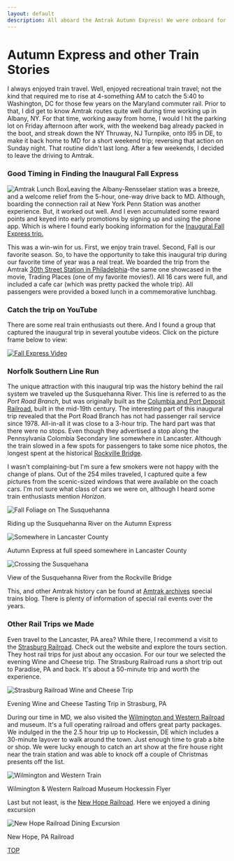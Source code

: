 ```yaml
---
layout: default
description: All aboard the Amtrak Autumn Express! We were onboard for the inaugural trip from 30th St., Philly.
---
```

<html>
<body>
<h1>Autumn Express and other Train Stories</h1>

<p>I always enjoyed train travel. Well, enjoyed recreational train travel; not the kind that required me to rise at 4-something AM to catch the 5:40 to Washington, DC for those few years on the Maryland commuter rail.  Prior to that, I did get to know Amtrak routes quite well during time working up in Albany, NY.  For that time, working away from home, I would I hit the parking lot on Friday afternoon after work, with the weekend bag already packed in the boot, and streak down the NY Thruway, NJ Turnpike, onto I95 in DE, to make it back home to MD for a short weekend trip; reversing that action on Sunday night. That routine didn't last long.  After a few weekends, I decided to leave the driving to Amtrak.</p>

<h3>Good Timing in Finding the Inaugural Fall Express</h3>

<p><img id="l_small" src="/assets/images/amtrak_1.jpg" alt="Amtrak Lunch Box">Leaving the Albany-Rensselaer station was a breeze, and a welcome relief from the 5-hour, one-way drive back to MD.  Although, boarding the connection rail at New York Penn Station was another experience.  But, it worked out well.  And I even accumulated some reward points and keyed into early promotions by signing up and using the phone app.  Which is where I found early booking information for the <a href="https://media.amtrak.com/2013/08/amtrak-operates-special-autumn-express-train/" target="_blank" alt="Complimentary Amtrak Lunch"> Inaugural Fall Express trip.</a></p>

<p>This was a win-win for us.  First, we enjoy train travel.  Second, Fall is our favorite season.  So, to have the opportunity to take this inaugural trip during our favorite time of year was a real treat.  We boarded the trip from the Amtrak <a href="https://en.wikipedia.org/wiki/30th_Street_Station#In_popular_culture" target="_blank">30th Street Station in Philadelphia</a>-the same one showcased in the movie, Trading Places (one of my favorite movies!).  All 16 cars were full, and included a cafe car (which was pretty packed the whole trip).  All passengers were provided a boxed lunch in a commemorative lunchbag. </p>

<h3>Catch the trip on YouTube</h3>

<p>There are some real train enthusiasts out there.  And I found a group that captured the inaugural trip in several youtube videos.  Click on the picture frame below to view:</p>

<p>
<a href="https://youtu.be/2xS0YOg55UI" target="_blank"><img src="/assets/images/amtrak_5.jpg" alt="Fall Express Video"></a>
</p>

<h3>Norfolk Southern Line Run</h3>

<p>The unique attraction with this inaugural trip was the history behind the rail system we traveled up the Susquehanna River.  This line is referred to as the <i>Port Road Branch</i>, but was originally built as the <a href="https://en.wikipedia.org/wiki/Columbia_and_Port_Deposit_Railroad" target="_blank">Columbia and Port Deposit Railroad</a>, built in the mid-19th century. The interesting part of this inaugural trip revealed that the Port Road Branch has not had passenger rail service since 1978.  All-in-all it was close to a 3-hour trip.  The hard part was that there were no stops.  Even though they advertised a stop along the Pennsylvania Colombia Secondary line somewhere in Lancaster. Although the train slowed in a few spots for passengers to take some nice photos, the longest spent at the historical <a href="https://explorepahistory.com/hmarker.php?markerId=1-A-1B3" target="_blank">Rockville Bridge</a>. </p>

<p>I wasn't complaining-but I'm sure a few smokers were not happy with the change of plans.  Out of the 254 miles traveled, I captured quite a few pictures from the scenic-sized windows that were available on the coach cars.  I'm not sure what class of cars we were on, although I heard some train enthusiasts mention <i>Horizon</i>. </p>

<p>
<img src="/assets/images/amtrak_3.jpg" alt="Fall Foliage on The Susquehanna">
<div class="caption">Riding up the Susquehanna River on the Autumn Express</div>
</p>

<p>
<img src="/assets/images/amtrak_2.jpg" alt="Somewhere in Lancaster County">
<div class="caption">Autumn Express at full speed somewhere in Lancaster County</div>
</p>

<p>
<img src="/assets/images/amtrak_8.jpg" alt="Crossing the Susquehana">
<div class="caption">View of the Susquehanna River from the Rockville Bridge</div>
</p>

<p>This, and other Amtrak history can be found at <a href="https://history.amtrak.com/blogs/blog/digging-into-the-archives-special-trains-memorabilia" target="_blank">Amtrak archives</a> special trains blog.  There is plenty of information of special rail events over the years.</p>

<h3>Other Rail Trips we Made</h3>

<p>Even travel to the Lancaster, PA area?  While there, I recommend a visit to the <a href="  
https://www.strasburgrailroad.com/" target="_blank">Strasburg Railroad</a>.  Check out the website and explore the tours section.  They host rail trips for just about any occasion.  For our tour we selected the evening Wine and Cheese trip.  The Strasburg Railroad runs a short trip out to Paradise, PA and back.  It's about a 50-minute trip and worth the experience.
</p>

<p><img src="/assets/images/amtrak_7.jpg" alt="Strasburg Railroad Wine and Cheese Trip">
<div class="caption">Evening Wine and Cheese Tasting Trip in Strasburg, PA</div>
</p>

<p>During our time in MD, we also visited the <a href="http://www.wwrr.com/" target="_blank">Wilmington and Western Railroad</a> and museum. It's a full operating railroad and offers great party packages.  We indulged in the the 2.5 hour trip up to Hockessin, DE which includes a 30-minute layover to walk around the town.  Just enough time to grab a bite or shop.  We were lucky enough to catch an art show at the fire house right near the train station and was able to knock off a couple of Christmas presents off the list. </p>

<p><img src="/assets/images/amtrak_6.jpg" alt="Wilmington and Western Train">
<div class="caption">Wilmington & Western Railroad Museum Hockessin Flyer</div>
</p>

<p>
Last but not least, is the <a href="https://www.newhoperailroad.com/" target="_blank">New Hope Railroad</a>.  Here we enjoyed a dining excursion  
</p>

<p><img src="/assets/images/newhope.jpg" alt="New Hope Railroad Dining Excursion"></p>
<div class="caption">New Hope, PA Railroad</div>

<p><a class="myBtn" href="#top">TOP</a></p>

</body>
</html>